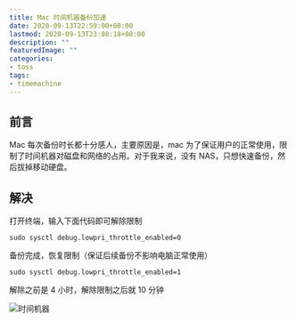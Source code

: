 ```yaml
---
title: Mac 时间机器备份加速
date: 2020-09-13T22:59:00+08:00
lastmod: 2020-09-13T23:08:18+08:00
description: ""
featuredImage: ""
categories:
- toss
tags:
- timemachine
---
```


## 前言

Mac 每次备份时长都十分感人，主要原因是，mac 为了保证用户的正常使用，限制了时间机器对磁盘和网络的占用。对于我来说，没有 NAS，只想快速备份，然后拔掉移动硬盘。

## 解决

打开终端，输入下面代码即可解除限制

```shell
sudo sysctl debug.lowpri_throttle_enabled=0
```

备份完成，恢复限制（保证后续备份不影响电脑正常使用）

```shell
sudo sysctl debug.lowpri_throttle_enabled=1
```

解除之前是 4 小时，解除限制之后就 10 分钟

![时间机器](https://cdn.zggsong.cn/2020/09/13/27333527f2cdc.png)
